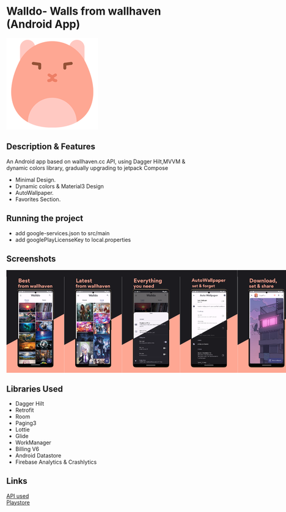 # Walldo- Walls from wallhaven (Android App)<br />
![App Logo](https://github.com/wekomodo/walldo/blob/master/images/icon.png "Icon")

## Description & Features
An Android app based on wallhaven.cc API, using Dagger Hilt,MVVM & dynamic colors library, gradually upgrading to jetpack Compose
* Minimal Design.
* Dynamic colors & Material3 Design
* AutoWallpaper.
* Favorites Section.

## Running the project
* add google-services.json to src/main
* add googlePlayLicenseKey to local.properties

## Screenshots
<div style="display:flex;">
<img alt="App image" src="images/walldo1.png" width="30%">
<img alt="App image" src="images/walldo2.png" width="30%">
<img alt="App image" src="images/walldo3.png" width="30%">
<img alt="App image" src="images/walldo4.png" width="30%">
<img alt="App image" src="images/walldo5.png" width="30%">
<img alt="App image" src="images/walldo6.png" width="30%">
</div>

## Libraries Used
* Dagger Hilt
* Retrofit
* Room
* Paging3
* Lottie
* Glide
* WorkManager
* Billing V6
* Android Datastore
* Firebase Analytics & Crashlytics


## Links
[API used](https://wallhaven.cc/help/api)     <br />
[Playstore](https://play.google.com/store/apps/details?id=com.enigmaticdevs.wallhaven)
